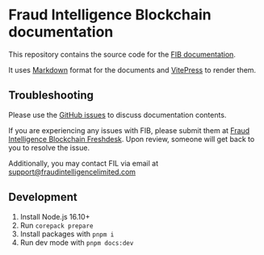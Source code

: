 # Fraud Intelligence Blockchain documentation

This repository contains the source code for the [FIB documentation](https://fraud-intelligence-limited.github.io/).

It uses [Markdown](https://www.markdownguide.org/) format for the documents and [VitePress](https://vitepress.dev/) to render them.

## Troubleshooting

Please use the [GitHub issues](https://github.com/fraud-intelligence-limited/documentation/issues) to discuss documentation contents.

If you are experiencing any issues with FIB, please submit them at [Fraud Intelligence Blockchain Freshdesk](https://fraudintelligenceblockchain.freshdesk.com/). Upon review, someone will get back to you to resolve the issue.

Additionally, you may contact FIL via email at support@fraudintelligencelimited.com

## Development

1. Install Node.js 16.10+
2. Run `corepack prepare`
3. Install packages with `pnpm i`
4. Run dev mode with `pnpm docs:dev`
